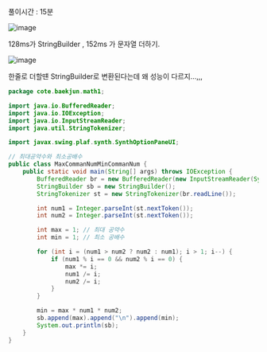 풀이시간 : 15분  

![image](https://user-images.githubusercontent.com/67637716/188059476-66f5743c-6f6f-46bd-8d9d-5cb9b02ef761.png)  

128ms가 StringBuilder , 152ms 가 문자열 더하기.  

![image](https://user-images.githubusercontent.com/67637716/188059527-f51ca275-6c8b-4a7d-b3cc-caba5233f3e9.png)  

한줄로 더할떈 StringBuilder로 변환된다는데 왜 성능이 다르지...,,,  



``` java
package cote.baekjun.math1;

import java.io.BufferedReader;
import java.io.IOException;
import java.io.InputStreamReader;
import java.util.StringTokenizer;

import javax.swing.plaf.synth.SynthOptionPaneUI;

// 최대공약수와 최소공배수
public class MaxCommanNumMinCommanNum {
    public static void main(String[] args) throws IOException {
        BufferedReader br = new BufferedReader(new InputStreamReader(System.in));
        StringBuilder sb = new StringBuilder();
        StringTokenizer st = new StringTokenizer(br.readLine());

        int num1 = Integer.parseInt(st.nextToken());
        int num2 = Integer.parseInt(st.nextToken());

        int max = 1; // 최대 공약수
        int min = 1; // 최소 공배수

        for (int i = (num1 > num2 ? num2 : num1); i > 1; i--) {
            if (num1 % i == 0 && num2 % i == 0) {
                max *= i;
                num1 /= i;
                num2 /= i;
            }
        }

        min = max * num1 * num2;
        sb.append(max).append("\n").append(min);
        System.out.println(sb);
    }
}

``` 
